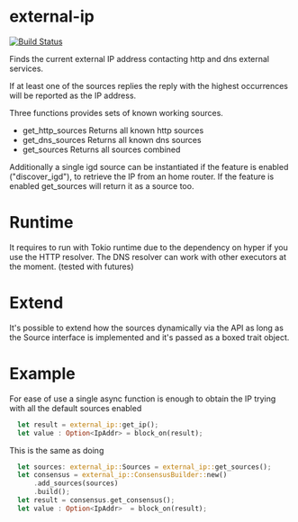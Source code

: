 # external-ip

[![Build Status](https://travis-ci.com/mellon85/external-ip.svg?branch=master)](https://travis-ci.com/mellon85/external-ip) 

Finds the current external IP address contacting http and dns external
services.

If at least one of the sources replies the reply with the highest occurrences
will be reported as the IP address.

Three functions provides sets of known working sources.

* get_http_sources
  Returns all known http sources
* get_dns_sources
  Returns all known dns sources
* get_sources
  Returns all sources combined

Additionally a single igd source can be instantiated if the feature is enabled
("discover_igd"), to retrieve the IP from an home router.
If the feature is enabled get_sources will return it as a source too.

# Runtime

It requires to run with Tokio runtime due to the dependency on hyper if you use the HTTP resolver.
The DNS resolver can work with other executors at the moment. (tested with futures)

# Extend

It's possible to extend how the sources dynamically via the API as long as the
Source interface is implemented and it's passed as a boxed trait object.

# Example

For ease of use a single async function is enough to obtain the IP trying with
all the default sources enabled

```rust
  let result = external_ip::get_ip();
  let value : Option<IpAddr> = block_on(result);
```

This is the same as doing

```rust
  let sources: external_ip::Sources = external_ip::get_sources();
  let consensus = external_ip::ConsensusBuilder::new()
      .add_sources(sources)
      .build();
  let result = consensus.get_consensus();
  let value : Option<IpAddr>  = block_on(result);
```
